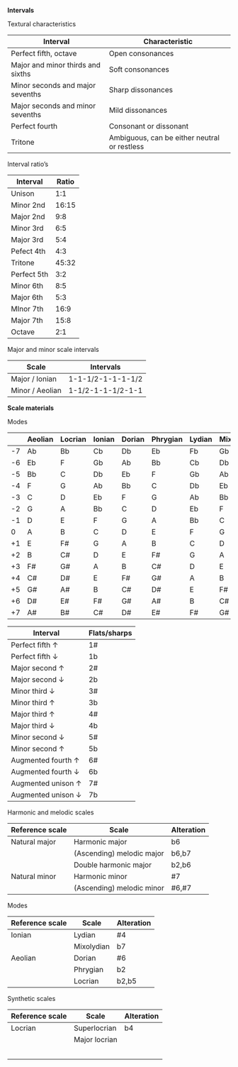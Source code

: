 **Intervals**

Textural characteristics

| Interval                          | Characteristic                               |
| --------------------------------- | -------------------------------------------- |
| Perfect fifth, octave             | Open consonances                             |
| Major and minor thirds and sixths | Soft consonances                             |
| Minor seconds and major sevenths  | Sharp dissonances                            |
| Major seconds and minor sevenths  | Mild dissonances                             |
| Perfect fourth                    | Consonant or dissonant                       |
| Tritone                           | Ambiguous, can be either neutral or restless |

Interval ratio’s

| Interval    | Ratio |
| ----------- | ----- |
| Unison      | 1:1   |
| Minor 2nd   | 16:15 |
| Major 2nd   | 9:8   |
| Minor 3rd   | 6:5   |
| Major 3rd   | 5:4   |
| Pefect 4th  | 4:3   |
| Tritone     | 45:32 |
| Perfect 5th | 3:2   |
| Minor 6th   | 8:5   |
| Major 6th   | 5:3   |
| MInor 7th   | 16:9  |
| Major 7th   | 15:8  |
| Octave      | 2:1   |



Major and minor scale intervals

| Scale           | Intervals         |
| --------------- | ----------------- |
| Major / Ionian  | 1-1-1/2-1-1-1-1/2 |
| Minor / Aeolian | 1-1/2-1-1-1/2-1-1 |



**Scale materials**

Modes

|      | Aeolian | Locrian | Ionian | Dorian | Phrygian | Lydian | Mixolydian |
| ---- | :------ | ------- | ------ | :----- | -------- | ------ | ---------- |
| -7   | Ab      | Bb      | Cb     | Db     | Eb       | Fb     | Gb         |
| -6   | Eb      | F       | Gb     | Ab     | Bb       | Cb     | Db         |
| -5   | Bb      | C       | Db     | Eb     | F        | Gb     | Ab         |
| -4   | F       | G       | Ab     | Bb     | C        | Db     | Eb         |
| -3   | C       | D       | Eb     | F      | G        | Ab     | Bb         |
| -2   | G       | A       | Bb     | C      | D        | Eb     | F          |
| -1   | D       | E       | F      | G      | A        | Bb     | C          |
| 0    | A       | B       | C      | D      | E        | F      | G          |
| +1   | E       | F#      | G      | A      | B        | C      | D          |
| +2   | B       | C#      | D      | E      | F#       | G      | A          |
| +3   | F#      | G#      | A      | B      | C#       | D      | E          |
| +4   | C#      | D#      | E      | F#     | G#       | A      | B          |
| +5   | G#      | A#      | B      | C#     | D#       | E      | F#         |
| +6   | D#      | E#      | F#     | G#     | A#       | B      | C#         |
| +7   | A#      | B#      | C#     | D#     | E#       | F#     | G#         |



| Interval           | Flats/sharps |
| ------------------ | ------------ |
| Perfect fifth ↑    | 1#           |
| Perfect fifth ↓    | 1b           |
| Major second ↑     | 2#           |
| Major second ↓     | 2b           |
| Minor third ↓      | 3#           |
| Minor third ↑      | 3b           |
| Major third ↑      | 4#           |
| Major third ↓      | 4b           |
| Minor second ↓     | 5#           |
| Minor second ↑     | 5b           |
| Augmented fourth ↑ | 6#           |
| Augmented fourth ↓ | 6b           |
| Augmented unison ↑ | 7#           |
| Augmented unison ↓ | 7b           |



Harmonic and melodic scales

| Reference scale | Scale                     | Alteration |
| --------------- | ------------------------- | ---------- |
| Natural major   | Harmonic major            | b6         |
|                 | (Ascending) melodic major | b6,b7      |
|                 | Double harmonic major     | b2,b6      |
| Natural minor   | Harmonic minor            | #7         |
|                 | (Ascending) melodic minor | #6,#7      |



Modes

| Reference scale | Scale      | Alteration |
| --------------- | ---------- | ---------- |
| Ionian          | Lydian     | #4         |
|                 | Mixolydian | b7         |
| Aeolian         | Dorian     | #6         |
|                 | Phrygian   | b2         |
|                 | Locrian    | b2,b5      |



Synthetic scales

| Reference scale | Scale         | Alteration |
| --------------- | ------------- | ---------- |
| Locrian         | Superlocrian  | b4         |
|                 | Major locrian |            |
|                 |               |            |
|                 |               |            |
|                 |               |            |
|                 |               |            |
|                 |               |            |



